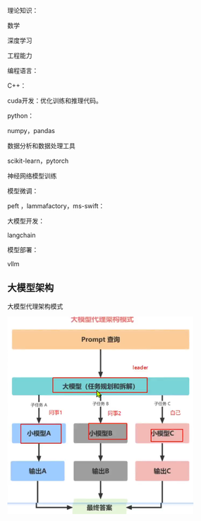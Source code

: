 理论知识：

数学

深度学习











工程能力

编程语言：

C++：

cuda开发：优化训练和推理代码。

python：

numpy，pandas

数据分析和数据处理工具

scikit-learn，pytorch

神经网络模型训练

模型微调：

peft ，lammafactory，ms-swift：

大模型开发：

langchain

模型部署：

vllm





## 大模型架构

大模型代理架构模式

![image-20250903110705878](./assets/image-20250903110705878.png)